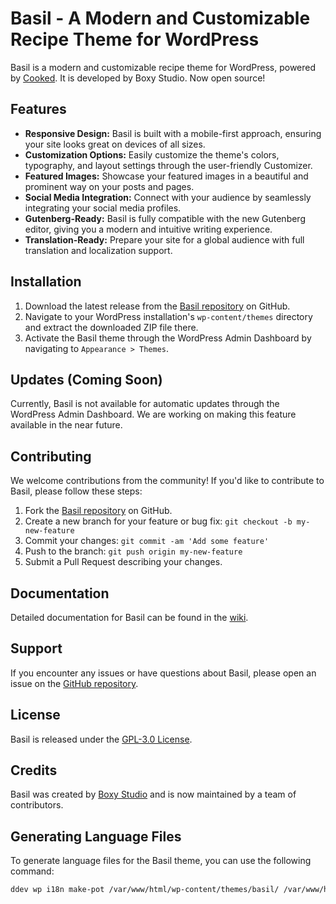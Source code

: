 # Basil - A Modern and Customizable Recipe Theme for WordPress

Basil is a modern and customizable recipe theme for WordPress, powered by [Cooked](https://github.com/XjSv/Cooked). It is developed by Boxy Studio. Now open source!

## Features

- **Responsive Design:** Basil is built with a mobile-first approach, ensuring your site looks great on devices of all sizes.
- **Customization Options:** Easily customize the theme's colors, typography, and layout settings through the user-friendly Customizer.
- **Featured Images:** Showcase your featured images in a beautiful and prominent way on your posts and pages.
- **Social Media Integration:** Connect with your audience by seamlessly integrating your social media profiles.
- **Gutenberg-Ready:** Basil is fully compatible with the new Gutenberg editor, giving you a modern and intuitive writing experience.
- **Translation-Ready:** Prepare your site for a global audience with full translation and localization support.

## Installation

1. Download the latest release from the [Basil repository](https://github.com/XjSv/Basil) on GitHub.
2. Navigate to your WordPress installation's `wp-content/themes` directory and extract the downloaded ZIP file there.
3. Activate the Basil theme through the WordPress Admin Dashboard by navigating to `Appearance > Themes`.

## Updates (Coming Soon)

Currently, Basil is not available for automatic updates through the WordPress Admin Dashboard. We are working on making this feature available in the near future.

## Contributing

We welcome contributions from the community! If you'd like to contribute to Basil, please follow these steps:

1. Fork the [Basil repository](https://github.com/XjSv/Basil) on GitHub.
2. Create a new branch for your feature or bug fix: `git checkout -b my-new-feature`
3. Commit your changes: `git commit -am 'Add some feature'`
4. Push to the branch: `git push origin my-new-feature`
5. Submit a Pull Request describing your changes.

## Documentation

Detailed documentation for Basil can be found in the [wiki](https://github.com/XjSv/Basil/wiki).

## Support

If you encounter any issues or have questions about Basil, please open an issue on the [GitHub repository](https://github.com/XjSv/Basil/issues).

## License

Basil is released under the [GPL-3.0 License](https://github.com/XjSv/Basil/blob/main/LICENSE).

## Credits

Basil was created by [Boxy Studio](https://www.boxystudio.com) and is now maintained by a team of contributors.

## Generating Language Files

To generate language files for the Basil theme, you can use the following command:

```bash
ddev wp i18n make-pot /var/www/html/wp-content/themes/basil/ /var/www/html/wp-content/themes/basil/languages/basil.pot
```
